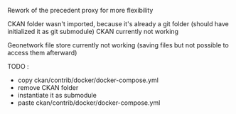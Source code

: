 Rework of the precedent proxy for more flexibility

CKAN folder wasn't imported, because it's already a git folder (should have initialized it as git submodule)
CKAN currently not working

Geonetwork file store currently not working (saving files but not possible to access them afterward)

TODO :
 - copy ckan/contrib/docker/docker-compose.yml
 - remove CKAN folder
 - instantiate it as submodule
 - paste ckan/contrib/docker/docker-compose.yml
